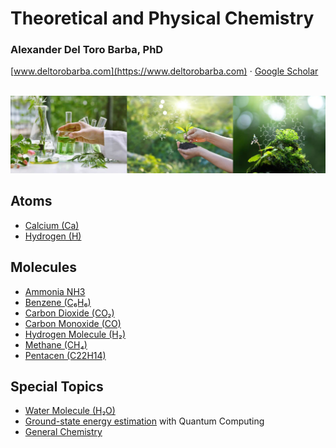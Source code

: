 # Theoretical and Physical Chemistry

### Alexander Del Toro Barba, PhD

[www.deltorobarba.com](https://www.deltorobarba.com) $\cdot$ [Google Scholar](https://scholar.google.com/citations?hl=en&user=fddyK-wAAAAJ)

<br>

<img src="https://raw.githubusercontent.com/deltorobarba/repo/master/sciences_0000.png" alt="sciences">

<br>

## Atoms

* [Calcium (Ca)](https://github.com/deltorobarba/chemistry/blob/main/calcium_Ca.ipynb)
* [Hydrogen (H)](https://github.com/deltorobarba/chemistry/blob/main/hydrogen_H.ipynb)

## Molecules

* [Ammonia NH3](https://github.com/deltorobarba/chemistry/blob/main/ammonia_NH3.ipynb)
* [Benzene (C₆H₆)](https://github.com/deltorobarba/chemistry/blob/main/benzene_C6H6.ipynb)
* [Carbon Dioxide (CO₂)](https://github.com/deltorobarba/chemistry/blob/main/carbon_dioxide_CO2.ipynb)
* [Carbon Monoxide (CO)](https://github.com/deltorobarba/chemistry/blob/main/carbon_monoxide_CO.ipynb)
* [Hydrogen Molecule (H₂)](https://github.com/deltorobarba/chemistry/blob/main/hydrogen_H2.ipynb)
* [Methane (CH₄)](https://github.com/deltorobarba/chemistry/blob/main/methane_CH4.ipynb)
* [Pentacen (C22H14)](https://github.com/deltorobarba/chemistry/blob/main/pentacen_C22H14.ipynb)

## Special Topics

* [Water Molecule (H₂O)](https://github.com/deltorobarba/chemistry/blob/main/water_H2O.ipynb)
* [Ground-state energy estimation](https://github.com/deltorobarba/chemistry/blob/main/quantum_groundstate.ipynb) with Quantum Computing
* [General Chemistry](https://github.com/deltorobarba/sciences/blob/master/chemistry.ipynb)
